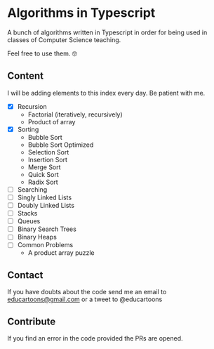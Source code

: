 # Algorithms in Typescript

A bunch of algorithms written in Typescript in order for being used in classes of Computer Science teaching.

Feel free to use them. 🤓

## Content

I will be adding elements to this index every day. Be patient with me.

- [x] Recursion
  - Factorial (iteratively, recursively)
  - Product of array
- [x] Sorting
  - Bubble Sort
  - Bubble Sort Optimized
  - Selection Sort
  - Insertion Sort
  - Merge Sort
  - Quick Sort
  - Radix Sort
- [ ] Searching
- [ ] Singly Linked Lists
- [ ] Doubly Linked Lists
- [ ] Stacks
- [ ] Queues
- [ ] Binary Search Trees
- [ ] Binary Heaps
- [ ] Common Problems
  - A product array puzzle

## Contact

If you have doubts about the code send me an email to educartoons@gmail.com or a tweet to @educartoons

## Contribute

If you find an error in the code provided the PRs are opened.
